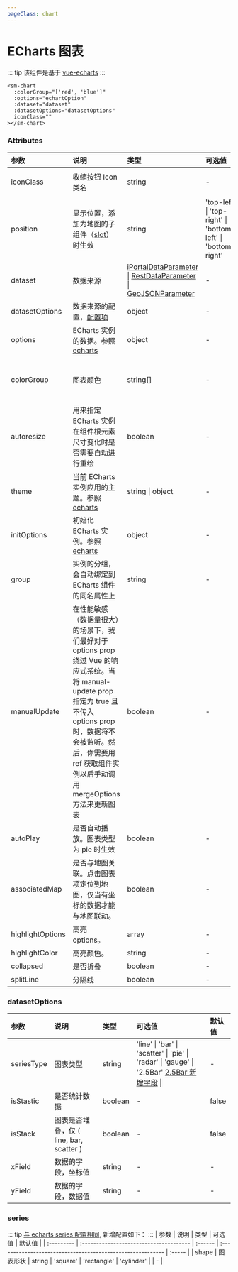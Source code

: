 ```yaml
---
pageClass: chart
---
```


# ECharts 图表

::: tip
该组件是基于 [vue-echarts](https://github.com/ecomfe/vue-echarts)
:::

<sm-iframe src="https://iclient.supermap.io/examples/component/components_chart_vue.html"></sm-iframe>

```vue
<sm-chart
  :colorGroup="['red', 'blue']"
  :options="echartOption"
  :dataset="dataset"
  :datasetOptions="datasetOptions"
  iconClass=""
></sm-chart>
```

### Attributes

| 参数             | 说明                                                                                                                                                                                                                                       | 类型                                                                                                                                                                                                                                          | 可选值                                                       | 默认值                                                    |
| :--------------- | :----------------------------------------------------------------------------------------------------------------------------------------------------------------------------------------------------------------------------------------- | :-------------------------------------------------------------------------------------------------------------------------------------------------------------------------------------------------------------------------------------------- | :----------------------------------------------------------- | :-------------------------------------------------------- |
| iconClass        | 收缩按钮 Icon 类名                                                                                                                                                                                                                         | string                                                                                                                                                                                                                                        | -                                                            | 'sm-components-icon-chart'                                |  |  |
| position         | 显示位置，添加为地图的子组件（[slot](https://cn.vuejs.org/v2/api/#slot)）时生效                                                                                                                                                            | string                                                                                                                                                                                                                                        | 'top-left' \| 'top-right' \| 'bottom-left' \| 'bottom-right' | -                                                         |  |  |
| dataset          | 数据来源                                                                                                                                                                                                                                   | [iPortalDataParameter](/zh/api/common-types/common-types.md#iportaldataparameter) \| [RestDataParameter](/zh/api/common-types/common-types.md#restdataparameter) \| [GeoJSONParameter](/zh/api/common-types/common-types.md#geojsonparameter) | -                                                            | null                                                      |
| datasetOptions   | 数据来源的配置，<a href="#datasetoptions">配置项</a>                                                                                                                                                                                       | object                                                                                                                                                                                                                                        | -                                                            | null                                                      |  |  |
| options          | ECharts 实例的数据。参照[echarts](https://echarts.apache.org/zh/option.html)                                                                                                                                                               | object                                                                                                                                                                                                                                        | -                                                            | {}                                                        |  |  |
| colorGroup       | 图表颜色                                                                                                                                                                                                                                   | string[]                                                                                                                                                                                                                                      | -                                                            | [ '#3fb1e3', '#6be6c1', '#626c91', '#a0a7e6', '#c4ebad' ] |  |  |
| autoresize       | 用来指定 ECharts 实例在组件根元素尺寸变化时是否需要自动进行重绘                                                                                                                                                                            | boolean                                                                                                                                                                                                                                       | -                                                            | true                                                      |  |  |
| theme            | 当前 ECharts 实例应用的主题。参照[echarts](https://echarts.apache.org/zh/api.html#echarts.init)                                                                                                                                            | string \| object                                                                                                                                                                                                                              | -                                                            | -                                                         |  |  |
| initOptions      | 初始化 ECharts 实例。参照[echarts](https://echarts.apache.org/zh/api.html#echarts.init)                                                                                                                                                    | object                                                                                                                                                                                                                                        | -                                                            | -                                                         |  |  |
| group            | 实例的分组，会自动绑定到 ECharts 组件的同名属性上                                                                                                                                                                                          | string                                                                                                                                                                                                                                        | -                                                            | -                                                         |  |  |
| manualUpdate     | 在性能敏感（数据量很大）的场景下，我们最好对于 options prop 绕过 Vue 的响应式系统。当将 manual-update prop 指定为 true 且不传入 options prop 时，数据将不会被监听。然后，你需要用 ref 获取组件实例以后手动调用 mergeOptions 方法来更新图表 | boolean                                                                                                                                                                                                                                       | -                                                            | false                                                     |  |  |
| autoPlay         | 是否自动播放。图表类型为 pie 时生效                                                                                                                                                                                                        | boolean                                                                                                                                                                                                                                       | -                                                            | false                                                     |  |  |
| associatedMap    | 是否与地图关联。点击图表项定位到地图，仅当有坐标的数据才能与地图联动。                                                                                                                                                                     | boolean                                                                                                                                                                                                                                       | -                                                            | false                                                     |  |  |
| highlightOptions | 高亮 options。                                                                                                                                                                                                                             | array                                                                                                                                                                                                                                         | -                                                            | []                                                        |  |  |
| highlightColor   | 高亮颜色。                                                                                                                                                                                                                                 | string                                                                                                                                                                                                                                        | -                                                            | '#01ffff'                                                 |  |  |
| collapsed        | 是否折叠                                                                                                                                                                                                                                   | boolean                                                                                                                                                                                                                                       | -                                                            | true                                                      |  |  |
| splitLine        | 分隔线                                                                                                                                                                                                                                | boolean                                                                                                                                                                                                                                       | -                                                            | false                                                     |  |  |

### datasetOptions

| 参数       | 说明                                    | 类型    | 可选值                                                                                                           | 默认值 |
| :--------- | :-------------------------------------- | :------ | :--------------------------------------------------------------------------------------------------------------- | :----- |
| seriesType | 图表类型                                | string  | 'line' \| 'bar' \| 'scatter' \| 'pie' \| 'radar' \| 'gauge' \| '2.5Bar' <a href="#series">2.5Bar 新增字段</a> \| | -      |
| isStastic  | 是否统计数据                            | boolean | -                                                                                                                | false  |
| isStack    | 图表是否堆叠，仅 ( line, bar, scatter ) | boolean | -                                                                                                                | false  |
| xField     | 数据的字段，坐标值                      | string  | -                                                                                                                | -      |
| yField     | 数据的字段，数据值                      | string  | -                                                                                                                | -      |

### series

::: tip
[与 echarts series 配置相同](https://github.com/ecomfe/vue-echarts), 新增配置如下：
:::
| 参数 | 说明 | 类型 | 可选值 | 默认值 |
| :--------- | :-------------------------------------- | :------ | :---------------------------------------------------------- | :----- |
| shape | 图表形状 | string | 'square' \| 'rectangle' \| 'cylinder' \| | - |
